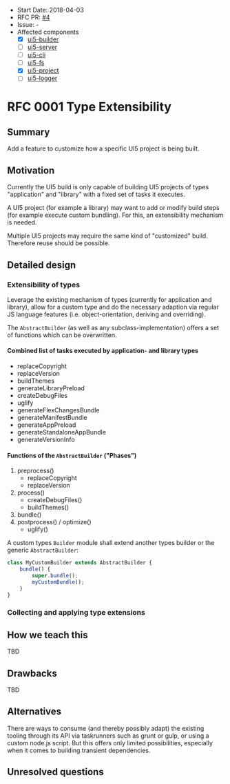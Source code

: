 - Start Date: 2018-04-03
- RFC PR: [#4](https://github.com/SAP/ui5-tooling/pull/4)
- Issue: -
- Affected components
    + [x] [ui5-builder](https://github.com/SAP/ui5-builder)
    + [ ] [ui5-server](https://github.com/SAP/ui5-server)
    + [ ] [ui5-cli](https://github.com/SAP/ui5-cli)
    + [ ] [ui5-fs](https://github.com/SAP/ui5-fs)
    + [x] [ui5-project](https://github.com/SAP/ui5-project)
    + [ ] [ui5-logger](https://github.com/SAP/ui5-logger)

# RFC 0001 Type Extensibility
## Summary
Add a feature to customize how a specific UI5 project is being built.

## Motivation
Currently the UI5 build is only capable of building UI5 projects of types "application" and "library" with a fixed set of tasks it executes.

A UI5 project (for example a library) may want to add or modify build steps (for example execute custom bundling). For this, an extensibility mechanism is needed.

Multiple UI5 projects may require the same kind of "customized" build. Therefore reuse should be possible.

## Detailed design
### Extensibility of types
Leverage the existing mechanism of types (currently for application and library), allow for a custom type and do the necessary adaption via regular JS language features (i.e. object-orientation, deriving and overriding).

The `AbstractBuilder` (as well as any subclass-implementation) offers a set of functions which can be overwritten.

#### Combined list of tasks executed by application- and library types
- replaceCopyright
- replaceVersion
- buildThemes
- generateLibraryPreload
- createDebugFiles
- uglify
- generateFlexChangesBundle
- generateManifestBundle
- generateAppPreload
- generateStandaloneAppBundle
- generateVersionInfo

#### Functions of the `AbstractBuilder` ("Phases")
1. preprocess()
    - replaceCopyright
    - replaceVersion
1. process()
    - createDebugFiles()
    - buildThemes()
1. bundle()
1. postprocess() / optimize()
    - uglify()

A custom types `Builder` module shall extend another types builder or the generic `AbstractBuilder`:
```js
class MyCustomBuilder extends AbstractBuilder {
    bundle() {
        super.bundle();
        myCustomBundle();
    }
}
```

### Collecting and applying type extensions

## How we teach this
TBD

## Drawbacks
TBD

## Alternatives
There are ways to consume (and thereby possibly adapt) the existing tooling through its API via taskrunners such as grunt or gulp, or using a custom node.js script. But this offers only limited possibilities, especially when it comes to building transient dependencies.

## Unresolved questions
